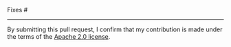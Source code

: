 <!--
Explain what changed and why.

Please read the [Contribution guidelines][1] and follow the pull-request
checklist.

[1]: https://github.com/aws-samples/aws-cdk-examples/blob/master/CONTRIBUTING.md
-->

Fixes # <!-- Please create a new issue if none exists yet -->

---

By submitting this pull request, I confirm that my contribution is made under the terms of the [Apache 2.0 license].

[Apache 2.0 license]: https://www.apache.org/licenses/LICENSE-2.0